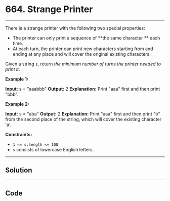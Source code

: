 # 664. Strange Printer

---

There is a strange printer with the following two special properties:

  * The printer can only print a sequence of **the same character ** each time.
  * At each turn, the printer can print new characters starting from and ending at any place and will cover the original existing characters.



Given a string `s`, return _the minimum number of turns the printer needed to print it_.

 

**Example 1:**


**Input:** s = "aaabbb"
**Output:** 2
**Explanation:** Print "aaa" first and then print "bbb".


**Example 2:**


**Input:** s = "aba"
**Output:** 2
**Explanation:** Print "aaa" first and then print "b" from the second place of the string, which will cover the existing character 'a'.


 

**Constraints:**

  * `1 <= s.length <= 100`
  * `s` consists of lowercase English letters.

---

## Solution



---

## Code
```python


```